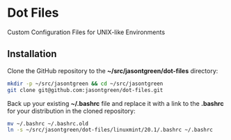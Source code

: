 # Dot Files

Custom Configuration Files for UNIX-like Environments

## Installation

Clone the GitHub repository to the **~/src/jasontgreen/dot-files** directory:

```bash
mkdir -p ~/src/jasontgreen && cd ~/src/jasontgreen
git clone git@github.com:jasontgreen/dot-files.git
```

Back up your existing **~/.bashrc** file and replace it with a link to the **.bashrc** for your distribution in the cloned repository:

```bash
mv ~/.bashrc ~/.bashrc.old
ln -s ~/src/jasontgreen/dot-files/linuxmint/20.1/.bashrc ~/.bashrc
```

